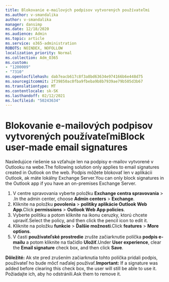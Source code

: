 ```yaml
---
title: Blokovanie e-mailových podpisov vytvorených používateľmi
ms.author: v-smandalika
author: v-smandalika
manager: dansimp
ms.date: 12/18/2020
ms.audience: Admin
ms.topic: article
ms.service: o365-administration
ROBOTS: NOINDEX, NOFOLLOW
localization_priority: Normal
ms.collection: Adm_O365
ms.custom:
- "1200009"
- "7310"
ms.openlocfilehash: dab7eacb617c8f3a8bd63634e974166b6e448d75
ms.sourcegitcommit: 2f39850ac0fba9fbeba9b8b7939ae79b505d3b67
ms.translationtype: MT
ms.contentlocale: sk-SK
ms.lasthandoff: 02/12/2021
ms.locfileid: "50243634"
---
```

# <a name="block-user-made-email-signatures"></a><span data-ttu-id="bd8ea-102">Blokovanie e-mailových podpisov vytvorených používateľmi</span><span class="sxs-lookup"><span data-stu-id="bd8ea-102">Block user-made email signatures</span></span>

<span data-ttu-id="bd8ea-103">Nasledujúce riešenie sa vzťahuje len na podpisy e-mailov vytvorené v Outlooku na webe.</span><span class="sxs-lookup"><span data-stu-id="bd8ea-103">The following solution only applies to email signatures created in Outlook on the web.</span></span> <span data-ttu-id="bd8ea-104">Podpis môžete blokovať len v aplikácii Outlook, ak máte lokálny Exchange Server.</span><span class="sxs-lookup"><span data-stu-id="bd8ea-104">You can only block signatures in the Outlook app if you have an on-premises Exchange Server.</span></span>

1. <span data-ttu-id="bd8ea-105">V centre spravovania vyberte položku **Exchange centra spravovania**  >  .</span><span class="sxs-lookup"><span data-stu-id="bd8ea-105">In the admin center, choose **Admin centers** > **Exchange**.</span></span>
2. <span data-ttu-id="bd8ea-106">Kliknite na položku **povolenia**  >  **politiky aplikácie Outlook Web App**.</span><span class="sxs-lookup"><span data-stu-id="bd8ea-106">Click **permissions** > **Outlook Web App policies**.</span></span>
3. <span data-ttu-id="bd8ea-107">Vyberte politiku a potom kliknite na ikonu ceruzky, ktorú chcete upraviť.</span><span class="sxs-lookup"><span data-stu-id="bd8ea-107">Select the policy, and then click the pencil icon to edit it.</span></span>
4. <span data-ttu-id="bd8ea-108">Kliknite na položku **funkcie**  >  **Ďalšie možnosti**.</span><span class="sxs-lookup"><span data-stu-id="bd8ea-108">Click **features** > **More options**.</span></span>
5. <span data-ttu-id="bd8ea-109">V časti **používateľské prostredie** zrušte začiarknutie políčka **podpis e-mailu** a potom kliknite na tlačidlo **Uložiť**.</span><span class="sxs-lookup"><span data-stu-id="bd8ea-109">Under **User experience**, clear the **Email signature** check box, and then click **Save**.</span></span>

<span data-ttu-id="bd8ea-110">**Dôležité:** Ak ste pred zrušením začiarknutia tohto políčka pridali podpis, používateľ ho bude môcť naďalej používať.</span><span class="sxs-lookup"><span data-stu-id="bd8ea-110">**Important:** If a signature was added before clearing this check box, the user will still be able to use it.</span></span> <span data-ttu-id="bd8ea-111">Požiadajte ich, aby ho odstránili.</span><span class="sxs-lookup"><span data-stu-id="bd8ea-111">Ask them to remove it.</span></span>
